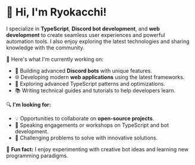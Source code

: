 # 👋 Hi, I'm Ryokacchi!

I specialize in **TypeScript**, **Discord bot development**, and **web development** to create seamless user experiences and powerful automation tools. I also enjoy exploring the latest technologies and sharing knowledge with the community.

🌟 Here's what I'm currently working on:

- 🤖 Building advanced **Discord bots** with unique features.
- 🌐 Developing modern **web applications** using the latest frameworks.
- 🚀 Exploring advanced TypeScript patterns and optimizations.
- 📚 Writing technical guides and tutorials to help developers learn.

🔍 **I'm looking for:**

- 💡 Opportunities to collaborate on **open-source projects**.
- 📢 Speaking engagements or workshops on TypeScript and bot development.
- 🧩 Challenging problems to solve with innovative solutions.

💬 **Fun fact:** I enjoy experimenting with creative bot ideas and learning new programming paradigms.
